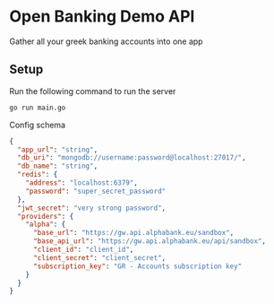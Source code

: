 # Open Banking Demo API

Gather all your greek banking accounts into one app

## Setup

Run the following command to run the server

```bash
go run main.go
```

Config schema

```json
{
  "app_url": "string",
  "db_uri": "mongodb://username:password@localhost:27017/",
  "db_name": "string",
  "redis": {
    "address": "localhost:6379",
    "password": "super_secret_password"
  },
  "jwt_secret": "very strong password",
  "providers": {
    "alpha": {
      "base_url": "https://gw.api.alphabank.eu/sandbox",
      "base_api_url": "https://gw.api.alphabank.eu/api/sandbox",
      "client_id": "client_id",
      "client_secret": "client_secret",
      "subscription_key": "GR - Accounts subscription key"
    }
  }
}
```
